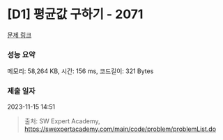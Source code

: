 # [D1] 평균값 구하기 - 2071 

[문제 링크](https://swexpertacademy.com/main/code/problem/problemDetail.do?contestProbId=AV5QRnJqA5cDFAUq) 

### 성능 요약

메모리: 58,264 KB, 시간: 156 ms, 코드길이: 321 Bytes

### 제출 일자

2023-11-15 14:51



> 출처: SW Expert Academy, https://swexpertacademy.com/main/code/problem/problemList.do